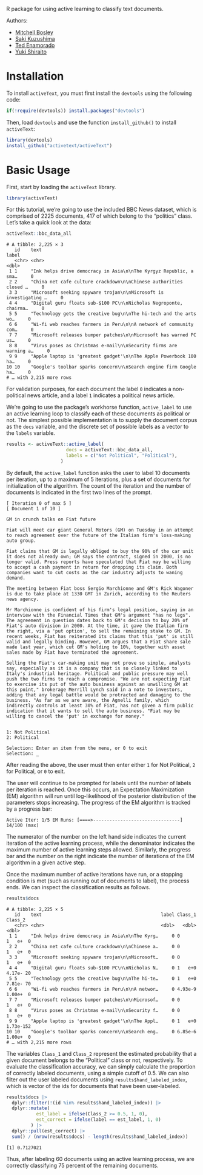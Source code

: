 R package for using active learning to classify text documents.

Authors:

-   [Mitchell Bosley](https://mbosley.github.io)
-   [Saki Kuzushima](https://ksaki.github.io)
-   [Ted Enamorado](https://www.tedenamorado.com/)
-   [Yuki Shiraito](https://shiraito.github.io)


# Installation

To install `activeText`, you must first install the `devtools` using the following code:

```R
if(!require(devtools)) install.packages("devtools")
```

Then, load `devtools` and use the function `install_github()` to install `activeText`:

```R
library(devtools)
install_github("activetext/activeText")
```


# Basic Usage

First, start by loading the `activeText` library.

```R
library(activeText)
```

For this tutorial, we&rsquo;re going to use the included BBC News dataset, which is comprised of 2225 documents, 417 of which belong to the &ldquo;politics&rdquo; class. Let&rsquo;s take a quick look at the data:

```R
activeText::bbc_data_all
```

    # A tibble: 2,225 × 3
       id    text                                                              label
       <chr> <chr>                                                             <dbl>
     1 1     "Ink helps drive democracy in Asia\n\nThe Kyrgyz Republic, a sma…     0
     2 2     "China net cafe culture crackdown\n\nChinese authorities closed …     0
     3 3     "Microsoft seeking spyware trojan\n\nMicrosoft is investigating …     0
     4 4     "Digital guru floats sub-$100 PC\n\nNicholas Negroponte, chairma…     0
     5 5     "Technology gets the creative bug\n\nThe hi-tech and the arts wo…     0
     6 6     "Wi-fi web reaches farmers in Peru\n\nA network of community com…     0
     7 7     "Microsoft releases bumper patches\n\nMicrosoft has warned PC us…     0
     8 8     "Virus poses as Christmas e-mail\n\nSecurity firms are warning a…     0
     9 9     "Apple laptop is 'greatest gadget'\n\nThe Apple Powerbook 100 ha…     0
    10 10    "Google's toolbar sparks concern\n\nSearch engine firm Google ha…     0
    # … with 2,215 more rows

For validation purposes, for each document the label `0` indicates a non-political news article, and a label `1` indicates a political news article.

We&rsquo;re going to use the package&rsquo;s workhorse function, `active_label` to use an active learning loop to classify each of these documents as political or not. The simplest possible implementation is to supply the document corpus as the `docs` variable, and the discrete set of possible labels as a vector to the `labels` variable.

```R
results <- activeText::active_label(
                      docs = activeText::bbc_data_all,
                      labels = c("Not Political", "Political"),
                    )
```

By default, the `active_label` function asks the user to label 10 documents per iteration, up to a maximum of 5 iterations, plus a set of documents for initialization of the algorithm. The count of the iteration and the number of documents is indicated in the first two lines of the prompt.

    [ Iteration 0 of max 5 ]
    [ Document 1 of 10 ]
    
    GM in crunch talks on Fiat future
    
    Fiat will meet car giant General Motors (GM) on Tuesday in an attempt to reach agreement over the future of the Italian firm's loss-making auto group.
    
    Fiat claims that GM is legally obliged to buy the 90% of the car unit it does not already own; GM says the contract, signed in 2000, is no longer valid. Press reports have speculated that Fiat may be willing to accept a cash payment in return for dropping its claim. Both companies want to cut costs as the car industry adjusts to waning demand.
    
    The meeting between Fiat boss Sergio Marchionne and GM's Rick Wagoner is due to take place at 1330 GMT in Zurich, according to the Reuters news agency.
    
    Mr Marchionne is confident of his firm's legal position, saying in an interview with the Financial Times that GM's argument "has no legs". The agreement in question dates back to GM's decision to buy 20% of Fiat's auto division in 2000. At the time, it gave the Italian firm the right, via a 'put option', to sell the remaining stake to GM. In recent weeks, Fiat has reiterated its claims that this 'put' is still valid and legally binding. However, GM argues that a Fiat share sale made last year, which cut GM's holding to 10%, together with asset sales made by Fiat have terminated the agreement.
    
    Selling the Fiat's car-making unit may not prove so simple, analysts say, especially as it is a company that is so closely linked to Italy's industrial heritage. Political and public pressure may well push the two firms to reach a compromise. "We are not expecting Fiat to exercise its put of the auto business against an unwilling GM at this point," brokerage Merrill Lynch said in a note to investors, adding that any legal battle would be protracted and damaging to the business. "As far as we are aware, the Agnelli family, which indirectly controls at least 30% of Fiat, has not given a firm public indication that it wants to sell the auto business. "Fiat may be willing to cancel the 'put' in exchange for money."
    
    
    1: Not Political
    2: Political
    
    Selection: Enter an item from the menu, or 0 to exit
    Selection: _

After reading the above, the user must then enter either `1` for Not Political, `2` for Political, or `0` to exit.

The user will continue to be prompted for labels until the number of labels per iteration is reached. Once this occurs, an Expectation Maximization (EM) algorithm will run until log-likelihood of the posterior distribution of the parameters stops increasing. The progress of the EM algorithm is tracked by a progress bar:

    Active Iter: 1/5 EM Runs: [====>--------------------------------] 14/100 (max)

The numerator of the number on the left hand side indicates the current iteration of the active learning process, while the denominator indicates the maximum number of active learning steps allowed. Similarly, the progress bar and the number on the right indicate the number of iterations of the EM algorithm in a given active step.

Once the maximum number of active iterations have run, or a stopping condition is met (such as running out of documents to label), the process ends. We can inspect the classification results as follows.

```R
results$docs
```

    # A tibble: 2,225 × 5
       id    text                                            label Class_1   Class_2
       <chr> <chr>                                           <dbl>   <dbl>     <dbl>
     1 1     "Ink helps drive democracy in Asia\n\nThe Kyrg…     0 0       1   e+  0
     2 2     "China net cafe culture crackdown\n\nChinese a…     0 0       1   e+  0
     3 3     "Microsoft seeking spyware trojan\n\nMicrosoft…     0 0       1   e+  0
     4 4     "Digital guru floats sub-$100 PC\n\nNicholas N…     0 1   e+0 4.17e- 20
     5 5     "Technology gets the creative bug\n\nThe hi-te…     0 1   e+0 7.81e- 70
     6 6     "Wi-fi web reaches farmers in Peru\n\nA networ…     0 4.93e-9 1.00e+  0
     7 7     "Microsoft releases bumper patches\n\nMicrosof…     0 0       1   e+  0
     8 8     "Virus poses as Christmas e-mail\n\nSecurity f…     0 0       1   e+  0
     9 9     "Apple laptop is 'greatest gadget'\n\nThe Appl…     0 1   e+0 1.73e-152
    10 10    "Google's toolbar sparks concern\n\nSearch eng…     0 6.85e-6 1.00e+  0
    # … with 2,215 more rows

The variables `Class_1` and `Class_2` represent the estimated probability that a given document belongs to the &ldquo;Political&rdquo; class or not, respectively. To evaluate the classification accuracy, we can simply calculate the proportion of correctly labeled documents, using a simple cutoff of 0.5. We can also filter out the user labeled documents using `results$hand_labeled_index`, which is vector of the ids for documents that have been user-labeled.

```R
results$docs |>
  dplyr::filter(!(id %in% results$hand_labeled_index)) |>
  dplyr::mutate(
           est_label = ifelse(Class_2 >= 0.5, 1, 0),
           est_correct = ifelse(label == est_label, 1, 0)
         ) |>
  dplyr::pull(est_correct) |>
  sum() / (nrow(results$docs) - length(results$hand_labeled_index))
```

    [1] 0.7127021

Thus, after labeling 60 documents using an active learning process, we are correctly classifying 75 percent of the remaining documents.
